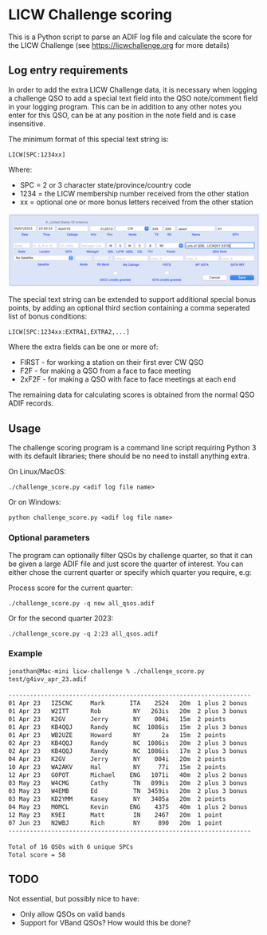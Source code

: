 # LICW Challenge scoring
This is a Python script to parse an ADIF log file and calculate the score for the LICW Challenge (see https://licwchallenge.org for more details)

## Log entry requirements

In order to add the extra LICW Challenge data, it is necessary when logging a challenge QSO
to add a special text field into the QSO note/comment field in your logging program.
This can be in addition to any other notes you enter for this QSO, can be at any position in
the note field and is case insensitive.

The minimum format of this special text string is:

```
LICW[SPC:1234xx]
```

Where:

* SPC = 2 or 3 character state/province/country code
* 1234 = the LICW membership number received from the other station
* xx = optional one or more bonus letters received from the other station

![example QSO entry](images/qso_entry.png)

The special text string can be extended to support additional special bonus points, by
adding an optional third section containing a comma seperated list of bonus conditions:

```
LICW[SPC:1234xx:EXTRA1,EXTRA2,...]
```
Where the extra fields can be one or more of:

* FIRST - for working a station on their first ever CW QSO
* F2F   - for making a QSO from a face to face meeting
* 2xF2F - for making a QSO with face to face meetings at each end

The remaining data for calculating scores is obtained from the normal QSO ADIF records.

## Usage

The challenge scoring program is a command line script requiring Python 3 with its
default libraries; there should be no need to install anything extra.

On Linux/MacOS:

```
./challenge_score.py <adif log file name>
```

Or on Windows:

```
python challenge_score.py <adif log file name>
```

### Optional parameters

The program can optionally filter QSOs by challenge quarter, so that it can be given
a large ADIF file and just score the quarter of interest. You can either chose the
current quarter or specify which quarter you require, e.g:

Process score for the current quarter:

```
./challenge_score.py -q now all_qsos.adif
```

Or for the second quarter 2023:

```
./challenge_score.py -q 2:23 all_qsos.adif
```

### Example

```
jonathan@Mac-mini licw-challenge % ./challenge_score.py test/g4ivv_apr_23.adif

--------------------------------------------------------------------
01 Apr 23   IZ5CNC     Mark       ITA    2524   20m  1 plus 2 bonus
01 Apr 23   W2ITT      Rob         NY   263is   20m  2 plus 3 bonus
01 Apr 23   K2GV       Jerry       NY    004i   15m  2 points
01 Apr 23   KB4QQJ     Randy       NC  1086is   15m  2 plus 3 bonus
01 Apr 23   WB2UZE     Howard      NY      2a   15m  2 points
02 Apr 23   KB4QQJ     Randy       NC  1086is   20m  2 plus 3 bonus
02 Apr 23   KB4QQJ     Randy       NC  1086is   17m  2 plus 3 bonus
04 Apr 23   K2GV       Jerry       NY    004i   20m  2 points
10 Apr 23   WA2AKV     Hal         NY     77i   15m  2 points
12 Apr 23   G0POT      Michael    ENG   1071i   40m  2 plus 2 bonus
03 May 23   W4CMG      Cathy       TN   899is   20m  2 plus 3 bonus
03 May 23   W4EMB      Ed          TN  3459is   20m  2 plus 3 bonus
03 May 23   KD2YMM     Kasey       NY   3405a   20m  2 points
04 May 23   M0MCL      Kevin      ENG    4375   40m  1 plus 2 bonus
12 May 23   K9EI       Matt        IN    2467   20m  1 point
07 Jun 23   N2WBJ      Rich        NY     890   20m  1 point
--------------------------------------------------------------------

Total of 16 QSOs with 6 unique SPCs
Total score = 58
```

## TODO

Not essential, but possibly nice to have:

* Only allow QSOs on valid bands
* Support for VBand QSOs? How would this be done?

